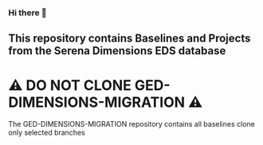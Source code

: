 ### Hi there 👋

## This repository contains Baselines and Projects from the Serena Dimensions EDS database
# ⚠ DO NOT CLONE GED-DIMENSIONS-MIGRATION ⚠
The GED-DIMENSIONS-MIGRATION repository contains all baselines
clone only selected branches 
